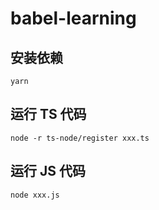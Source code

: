 # babel-learning

## 安装依赖

```
yarn
```

## 运行 TS 代码

```
node -r ts-node/register xxx.ts
```

## 运行 JS 代码

```
node xxx.js
```